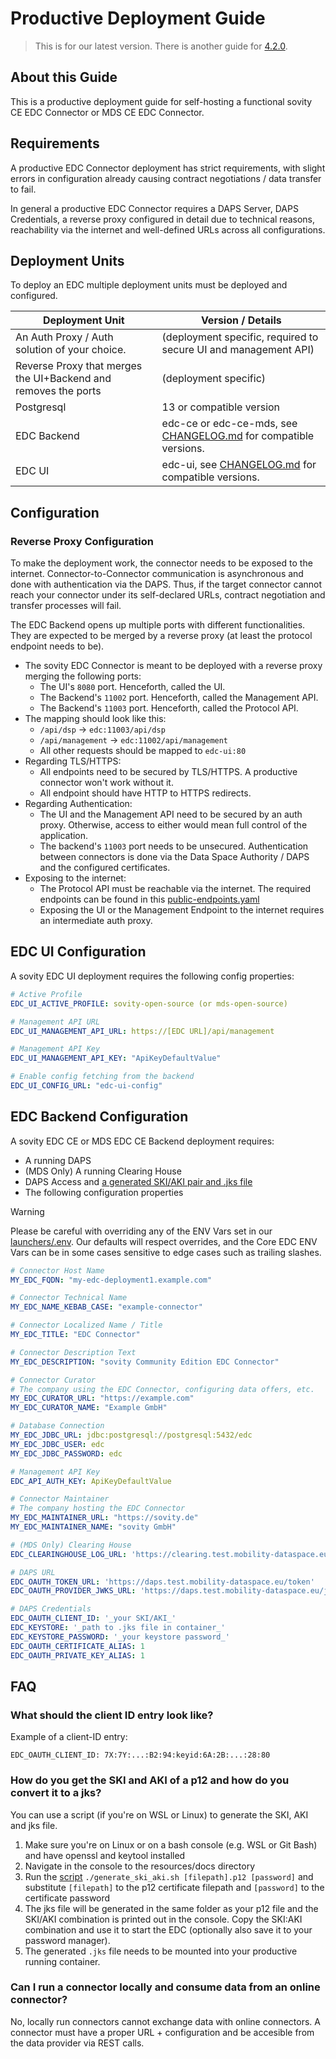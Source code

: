 Productive Deployment Guide
========

> This is for our latest version. There is another guide for [4.2.0](4.2.0/README.md).

## About this Guide

This is a productive deployment guide for self-hosting a functional sovity CE EDC Connector or MDS CE EDC Connector.

## Requirements

A productive EDC Connector deployment has strict requirements, with slight errors in configuration already causing
contract negotiations / data transfer to fail.

In general a productive EDC Connector requires a DAPS Server, DAPS Credentials, a reverse proxy configured in detail due
to technical reasons, reachability via the internet and well-defined URLs across all configurations.

## Deployment Units

To deploy an EDC multiple deployment units must be deployed and configured.

| Deployment Unit                                                | Version / Details                                                                           |
|----------------------------------------------------------------|---------------------------------------------------------------------------------------------|
| An Auth Proxy / Auth solution of your choice.                  | (deployment specific, required to secure UI and management API)                             |
| Reverse Proxy that merges the UI+Backend and removes the ports | (deployment specific)                                                                       |
| Postgresql                                                     | 13 or compatible version                                                                    |
| EDC Backend                                                    | edc-ce or edc-ce-mds, see [CHANGELOG.md](../../../../CHANGELOG.md) for compatible versions. |
| EDC UI                                                         | edc-ui, see  [CHANGELOG.md](../../../../CHANGELOG.md) for compatible versions.              |

## Configuration

### Reverse Proxy Configuration

To make the deployment work, the connector needs to be exposed to the internet. Connector-to-Connector
communication is asynchronous and done with authentication via the DAPS. Thus, if the target connector cannot reach
your connector under its self-declared URLs, contract negotiation and transfer processes will fail.

The EDC Backend opens up multiple ports with different functionalities. They are expected to be merged by a reverse
proxy (at least the protocol endpoint needs to be).

- The sovity EDC Connector is meant to be deployed with a reverse proxy merging the following ports:
    - The UI's `8080` port. Henceforth, called the UI.
    - The Backend's `11002` port. Henceforth, called the Management API.
    - The Backend's `11003` port. Henceforth, called the Protocol API.
- The mapping should look like this:
    - `/api/dsp` -> `edc:11003/api/dsp`
    - `/api/management` -> `edc:11002/api/management`
    - All other requests should be mapped to `edc-ui:80`
- Regarding TLS/HTTPS:
    - All endpoints need to be secured by TLS/HTTPS. A productive connector won't work without it.
    - All endpoint should have HTTP to HTTPS redirects.
- Regarding Authentication:
    - The UI and the Management API need to be secured by an auth proxy. Otherwise, access to either would mean full
      control of the application.
    - The backend's `11003` port needs to be unsecured. Authentication between connectors is done via the Data Space
      Authority / DAPS and the configured certificates.
- Exposing to the internet:
    - The Protocol API must be reachable via the internet. The required endpoints can be found in
      this [public-endpoints.yaml](public-endpoints.yaml)
    - Exposing the UI or the Management Endpoint to the internet requires an intermediate auth proxy.

## EDC UI Configuration

A sovity EDC UI deployment requires the following config properties:

```yaml
# Active Profile
EDC_UI_ACTIVE_PROFILE: sovity-open-source (or mds-open-source)

# Management API URL
EDC_UI_MANAGEMENT_API_URL: https://[EDC URL]/api/management

# Management API Key
EDC_UI_MANAGEMENT_API_KEY: "ApiKeyDefaultValue"

# Enable config fetching from the backend
EDC_UI_CONFIG_URL: "edc-ui-config"
```

## EDC Backend Configuration

A sovity EDC CE or MDS EDC CE Backend deployment requires:

- A running DAPS
- (MDS Only) A running Clearing House
- DAPS Access
  and [a generated SKI/AKI pair and .jks file](#faq)
- The following configuration properties

> [!WARNING]
> Please be careful with overriding any of the ENV Vars set in our [launchers/.env](../../../../launchers/.env). Our
> defaults
> will respect overrides, and the Core EDC ENV Vars can be in some cases sensitive to edge cases such as trailing
> slashes.

```yaml
# Connector Host Name
MY_EDC_FQDN: "my-edc-deployment1.example.com"

# Connector Technical Name
MY_EDC_NAME_KEBAB_CASE: "example-connector"

# Connector Localized Name / Title
MY_EDC_TITLE: "EDC Connector"

# Connector Description Text
MY_EDC_DESCRIPTION: "sovity Community Edition EDC Connector"

# Connector Curator
# The company using the EDC Connector, configuring data offers, etc.
MY_EDC_CURATOR_URL: "https://example.com"
MY_EDC_CURATOR_NAME: "Example GmbH"

# Database Connection
MY_EDC_JDBC_URL: jdbc:postgresql://postgresql:5432/edc
MY_EDC_JDBC_USER: edc
MY_EDC_JDBC_PASSWORD: edc

# Management API Key
EDC_API_AUTH_KEY: ApiKeyDefaultValue

# Connector Maintainer
# The company hosting the EDC Connector
MY_EDC_MAINTAINER_URL: "https://sovity.de"
MY_EDC_MAINTAINER_NAME: "sovity GmbH"

# (MDS Only) Clearing House
EDC_CLEARINGHOUSE_LOG_URL: 'https://clearing.test.mobility-dataspace.eu/messages/log'

# DAPS URL
EDC_OAUTH_TOKEN_URL: 'https://daps.test.mobility-dataspace.eu/token'
EDC_OAUTH_PROVIDER_JWKS_URL: 'https://daps.test.mobility-dataspace.eu/jwks.json'

# DAPS Credentials
EDC_OAUTH_CLIENT_ID: '_your SKI/AKI_'
EDC_KEYSTORE: '_path to .jks file in container_'
EDC_KEYSTORE_PASSWORD: '_your keystore password_'
EDC_OAUTH_CERTIFICATE_ALIAS: 1
EDC_OAUTH_PRIVATE_KEY_ALIAS: 1
```

## FAQ

### What should the client ID entry look like?

Example of a client-ID entry:

`EDC_OAUTH_CLIENT_ID: 7X:7Y:...:B2:94:keyid:6A:2B:...:28:80`

### How do you get the SKI and AKI of a p12 and how do you convert it to a jks?

You can use a script (if you're on WSL or Linux) to generate the SKI, AKI and jks file.

1. Make sure you're on Linux or on a bash console (e.g. WSL or Git Bash) and have openssl and keytool installed
2. Navigate in the console to the resources/docs directory
3. Run the [script](./generate_ski_aki.sh) `./generate_ski_aki.sh [filepath].p12 [password]` and
   substitute `[filepath]` to the p12 certificate
   filepath and `[password]` to the certificate password
4. The jks file will be generated in the same folder as your p12 file and the SKI/AKI combination is printed out in the
   console.
   Copy the SKI:AKI combination and use it to start the EDC (optionally also save it to your password manager).
5. The generated `.jks` file needs to be mounted into your productive running container.

### Can I run a connector locally and consume data from an online connector?

No, locally run connectors cannot exchange data with online connectors. A connector must have a proper URL +
configuration and be accesible from the data provider via REST calls.
